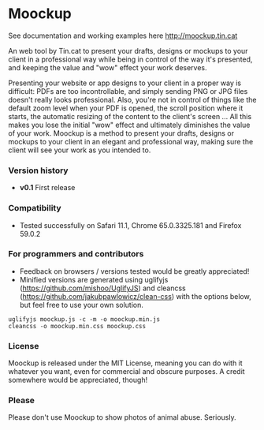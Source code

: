 # Moockup
See documentation and working examples here http://moockup.tin.cat

An web tool by Tin.cat to present your drafts, designs or mockups to your client in a professional way while being in control of the way it's presented, and keeping the value and "wow" effect your work deserves.

Presenting your website or app designs to your client in a proper way is difficult: PDFs are too incontrollable, and simply sending PNG or JPG files doesn't really looks professional. Also, you're not in control of things like the default zoom level when your PDF is opened, the scroll position where it starts, the automatic resizing of the content to the client's screen ... All this makes you lose the initial "wow" effect and ultimately diminishes the value of your work. Moockup is a method to present your drafts, designs or mockups to your client in an elegant and professional way, making sure the client will see your work as you intended to.

### Version history
* **v0.1** First release

### Compatibility
* Tested successfully on Safari 11.1, Chrome 65.0.3325.181 and Firefox 59.0.2

### For programmers and contributors
* Feedback on browsers / versions tested would be greatly appreciated!
* Minified versions are generated using uglifyjs (https://github.com/mishoo/UglifyJS) and cleancss (https://github.com/jakubpawlowicz/clean-css) with the options below, but feel free to use your own solution.
```
uglifyjs moockup.js -c -m -o moockup.min.js
cleancss -o moockup.min.css moockup.css
```

### License
Moockup is released under the MIT License, meaning you can do with it whatever you want, even for commercial and obscure purposes. A credit somewhere would be appreciated, though!

### Please
Please don't use Moockup to show photos of animal abuse. Seriously.